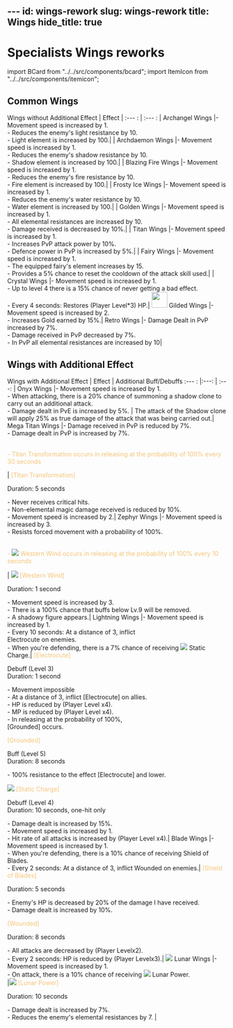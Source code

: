 ﻿﻿---
id: wings-rework
slug: wings-rework
title: Wings
hide_title: true
---
# Specialists Wings reworks

import BCard from "../../src/components/bcard";
import ItemIcon from "../../src/components/itemicon";

## Common Wings

Wings without Additional Effect <ItemIcon iconId="10352"/>| Effect | 
:--- : | :--- : |
 <ItemIcon iconId="2650"/> Archangel Wings |<BCard>- Movement speed is increased by 1.</BCard><br/><BCard>- Reduces the enemy's light resistance by 10.</BCard><br/><BCard>- Light element is increased by 100.</BCard>| |
 <ItemIcon iconId="2651"/> Archdaemon Wings |<BCard>- Movement speed is increased by 1.</BCard><br/><BCard>- Reduces the enemy's shadow resistance by 10.</BCard><br/><BCard>- Shadow element is increased by 100.</BCard>| |
 <ItemIcon iconId="2658"/> Blazing Fire Wings |<BCard>- Movement speed is increased by 1.</BCard><br/><BCard>- Reduces the enemy's fire resistance by 10.</BCard><br/><BCard>- Fire element is increased by 100.</BCard>| |
 <ItemIcon iconId="2659"/> Frosty Ice Wings |<BCard>- Movement speed is increased by 1.</BCard><br/><BCard>- Reduces the enemy's water resistance by 10.</BCard><br/><BCard>- Water element is increased by 100.</BCard>| |
 <ItemIcon iconId="2730"/> Golden Wings |<BCard>- Movement speed is increased by 1.</BCard><br/><BCard>- All elemental resistances are increased by 10. </BCard><br/><BCard>- Damage received is decreased by 10%.</BCard>| |
 <ItemIcon iconId="2622"/> Titan Wings |<BCard>- Movement speed is increased by 1.</BCard><br/><BCard>- Increases PvP attack power by 10%.</BCard><br/><BCard>- Defence power in PvP is increased by 5%.</BCard>| | 
 <ItemIcon iconId="2882"/> Fairy Wings |<BCard>- Movement speed is increased by 1.</BCard><br/><BCard>- The equipped fairy's element increases by 15.</BCard><br/><BCard>- Provides a 5% chance to reset the cooldown of the attack skill used.</BCard>| | 
 <ItemIcon iconId="4431"/> Crystal Wings |<BCard>- Movement speed is increased by 1.</BCard><br/><BCard>- Up to level 4 there is a 15% chance of never getting a bad effect.</BCard><br/><BCard>- Every 4 seconds: Restores (Player Level*3) HP.</BCard>| 
 <img src="https://i.imgur.com/F0RHf0O.png" width="36"/> Gilded Wings |<BCard>- Movement speed is increased by 2.</BCard><br/><BCard>- Increases Gold earned by 15%.</BCard>|
 <ItemIcon iconId="4780"/> Retro Wings |<BCard>- Damage Dealt in PvP increased by 7%.</BCard><br/><BCard>- Damage received in PvP decreased by 7%.</BCard><br/><BCard>- In PvP all elemental resistances are increased by 10</BCard>|  

## Wings with Additional Effect

Wings with Additional Effect <ItemIcon iconId="10352"/>  | Effect |  Additional Buff/Debuffs 
:--- : |:---:  | :---:  | 
 <ItemIcon iconId="2731"/> Onyx Wings |<BCard>- Movement speed is increased by 1.</BCard><br/><BCard>- When attacking, there is a 20% chance of summoning a shadow clone to carry out an additional attack.</BCard> <br/> <BCard> - Damage dealt in PvE is increased by 5%. </BCard>| The attack of the Shadow clone will apply 25% as true damage of the attack that was being carried out.|
 <ItemIcon iconId="2998"/> Mega Titan Wings |<BCard>- Damage received in PvP is reduced by 7%.</BCard><br/><BCard>- Damage dealt in PvP is increased by 7%. <br/> <br/></BCard><p><font color="#f5c478">- <ItemIcon iconId="10433"/>  Titan Transformation occurs in releasing at the probability of 100% every 30 seconds</font></p>|<font color="#f5c478"><ItemIcon iconId="10433"/> [Titan Transformation]</font><p>Duration: 5 seconds</p><BCard>- Never receives critical hits.</BCard><br/><BCard>- Non-elemental magic damage received is reduced by 10%. </BCard><br/><BCard>- Movement speed is increased by 2.</BCard>|
 <ItemIcon iconId="4074"/> Zephyr Wings |<BCard>- Movement speed is increased by 3.</BCard><br/><BCard>- Resists forced movement with a probability of 100%. <br/> <br/></BCard><p><font color="#f5c478">- ![](https://imageshack.com/i/pnAJWAhYj)  Western Wind occurs in releasing at the probability of 100% every 10 seconds</font></p>|<font color="#f5c478"> ![](https://imageshack.com/i/pnAJWAhYj) [Western Wind]</font><p>Duration: 1 second</p><BCard>- Movement speed is increased by 3.</BCard><br/><BCard>- There is a 100% chance that buffs below Lv.9 will be removed.</BCard><br/><BCard>- A shadowy figure appears.</BCard>|
 <ItemIcon iconId="4152"/> Lightning Wings |<BCard>- Movement speed is increased by 1.</BCard><br/><BCard>- Every 10 seconds: At a distance of 3, inflict <br/> <ItemIcon iconId="10529"/> Electrocute on enemies.</BCard><br/><BCard>- When you're defending, there is a 7% chance of receiving ![](https://imageshack.com/i/pmnWSFeQj) Static Charge.</BCard>|<font color="#f5c478"> <ItemIcon iconId="10529"/> [Electrocute]</font><p>Debuff (Level 3)<br />Duration: 1 second</p><BCard>- Movement impossible</BCard><br/><BCard>- At a distance of 3, inflict [Electrocute] on allies.</BCard><br/><BCard>- HP is reduced by (Player Level x4).</BCard><br/><BCard>- MP is reduced by (Player Level x4).</BCard><br/><BCard>- In releasing at the probability of 100%, <br/><ItemIcon iconId="10393" width="20px"/> [Grounded] occurs.</BCard> <p></p><font color="#f5c478"><ItemIcon iconId="10393" width="20px"/> [Grounded]</font><p>Buff (Level 5)<br />Duration: 8 seconds</p> <p></p><BCard>- 100% resistance to the effect <ItemIcon iconId="10529"/> [Electrocute] and lower.<p></p></BCard><font color="#f5c478">![](https://imageshack.com/i/pmnWSFeQj) [Static Charge]</font><p>Debuff (Level 4) <br/>Duration: 10 seconds, one-hit only</p><BCard>- Damage dealt is increased by 15%.</BCard><br /><BCard>- Movement speed is increased by 1.</BCard><br /><BCard>- Hit rate of all attacks is increased by (Player Level x4).</BCard>|
 <ItemIcon iconId="4324"/> Blade Wings |<BCard>- Movement speed is increased by 1.</BCard><br/><BCard>- When you're defending, there is a 10% chance of receiving <ItemIcon iconId="31360"/> Shield of Blades.</BCard><br/><BCard>- Every 2 seconds: At a distance of 3, inflict <ItemIcon iconId="10502"/> Wounded on enemies.</BCard>|<font color="#f5c478"> <ItemIcon iconId="31360"/> [Shield of Blades]</font><p>Duration: 5 seconds</p><BCard>- Enemy's HP is decreased by 20% of the damage I have received.</BCard><br/><BCard>- Damage dealt is increased by 10%. </BCard> <p> </p> <font color="#f5c478"> <ItemIcon iconId="10502"/> [Wounded]</font><p>Duration: 8 seconds</p><BCard>- All attacks are decreased by (Player Levelx2).</BCard><br/><BCard>- Every 2 seconds: HP is reduced by (Player Levelx3).</BCard>|
![](https://i.imgur.com/Lk87sW1.png) Lunar Wings |<BCard>- Movement speed is increased by 1.</BCard><br/><BCard>- On attack, there is a 10% chance of receiving ![](https://i.imgur.com/t34WKgq.png) Lunar Power.<br/></BCard>|<font color="#f5c478">![](https://i.imgur.com/t34WKgq.png) [Lunar Power]</font><p>Duration: 10 seconds</p><BCard>- Damage dealt is increased by 7%.</BCard><br/><BCard>- Reduces the enemy's elemental resistances by 7. </BCard>|
